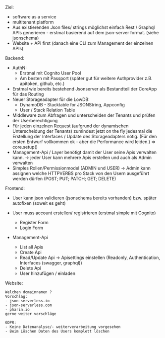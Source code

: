 Ziel:

- software as a service
- multitenant platform
- Aus existierenden Json files/ strings möglichst einfach Rest / Graphql APIs generieren - erstmal basierend auf dem json-server format. (siehe jsonschema)
- Website + API first (danach eine CLI zum Management der einzelnen APIs)

Backend:

- AuthN:
  - Erstmal mit Cognito User Pool
  - Am besten mit Passport (später gut für weitere Authprovider z.B. apitoken, github, etc.)
- Erstmal wie bereits bestehend Jsonserver als Bestandteil der CoreApp für das Routing
- Neuer Storageadapter für die LowDB:
  - DynamoDB - Stacktable for JSONString, Appconfig
  - User / Stack Relation Table
- Middleware zum Abfragen und unterscheiden der Tenants und prüfen der Userberechtigung
- Für jeden einzelnen Request (aufgrund der dynamischen Unterscheidung der Tenants) zumindest jetzt on the fly jedesmal die Erstellung der Interfaces / Update des Storageadapters nötig. (Für den ersten Entwurf vollkommen ok - aber die Performance wird leiden.)
  => core.setup()
- Management-Api / Layer benötigt damit der User seine Apis verwalten kann.
  -> jeder User kann mehrere Apis erstellen und auch als Admin verwalten
- Simples Rollen/Permissionmodel (ADMIN und USER)
  -> Admin kann assignen welche HTTPVERBS pro Stack von den Usern ausgeführt werden dürfen (POST; PUT; PATCH; GET; DELETE)

Frontend:

- User kann json validieren (jsonschema bereits vorhanden) bzw. später autofixen (soweit es geht)

- User muss account erstellen/ registrieren (erstmal simple mit Cognito)
  - Register Form
  - Login Form
- Management-Api
  - List all Apis
  - Create Api
  - Read/Update Api -> Apisettings einstellen (Readonly, Authentication, Interfaces (swagger, graphql))
  - Delete Api
  - User hinzufügen / einladen

Website:

    Welchen domainnamen ?
    Vorschlag:
    - json-serverless.io
    - json-serverless.com
    - pharin.io
    gerne weiter vorschläge

    GDPR:
    - Keine Datenanalyse/- weiterverarbeitung vorgesehen
    - Beim Löschen Daten des Users komplett löschen
